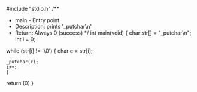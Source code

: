 #include "stdio.h"
/**
 * main - Entry point
 * Description: prints '_putchar\n'
 * Return: Always 0 (success)
 */
int main(void)
{
char str[] = "_putchar\n";
int i = 0;

while (str[i] != '\0')
	{
	char c = str[i];

	_putchar(c);
	i++;
	}
return (0)
}
